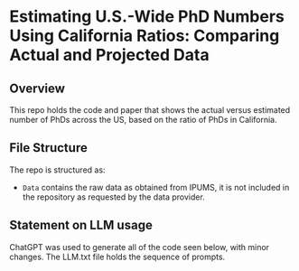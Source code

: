 # Estimating U.S.-Wide PhD Numbers Using California Ratios: Comparing Actual and Projected Data

## Overview

This repo holds the code and paper that shows the actual versus estimated number of PhDs across the US, based on the ratio of PhDs in California.


## File Structure

The repo is structured as:

-   `Data` contains the raw data as obtained from IPUMS, it is not included in the repository as requested by the data provider.


## Statement on LLM usage

ChatGPT was used to generate all of the code seen below, with minor changes. The LLM.txt file holds the sequence of prompts.
